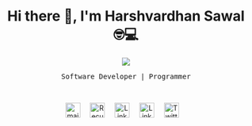 <h1 align='center'> Hi there 👋, I'm Harshvardhan Sawal  🤓💻 </h1>

<p align='center'>
  <a href="#"><img src="https://visitor-badge.laobi.icu/badge?page_id=PrinceCrypto.PrinceCrypto"></a>
</p>

<!--**PrinceCrypto/PrinceCrypto** is a ✨ _special_ ✨ repository because its `README.md` (this file) appears on your GitHub profile.

Here are some ideas to get you started:

- 🔭 I’m currently working on ...
- 🌱 I’m currently learning ...
- 👯 I’m looking to collaborate on ...
- 🤓 I’m looking for help with ...
- 💬 Ask me about ...
- 📫 How to reach me: ...
- 😄 Pronouns: ...
- ⚡ Fun fact: ...
-->
<p align='center'> <samp>Software Developer | Programmer</samp></p>
<br>

<p align="center">
 <a href="mailto:hv.sawal@gmail.com"><img src="https://github.com/PrinceCrypto/PrinceCrypto/blob/master/gmail.svg" width="30px" alt="mail"></a> &nbsp; &nbsp;
   <a href="https://github.com/PrinceCrypto"><img src="https://github.com/PrinceCrypto/PrinceCrypto/blob/master/github.svg" width="30px" alt="Recursion"></a> &nbsp; &nbsp;
  <a href="https://www.linkedin.com/in/harshvardhansawal/"><img src="https://github.com/PrinceCrypto/PrinceCrypto/blob/master/linkedin.svg" width="30px" alt="LinkedIn"></a> &nbsp; &nbsp;
 <a href="https://discord.com/users/PCrypto#8386"><img src="https://github.com/PrinceCrypto/PrinceCrypto/blob/master/discord.svg" width="30px" alt="LinkedIn"></a> &nbsp; &nbsp;
  <a href="https://twitter.com/hvsawal"><img src="https://github.com/PrinceCrypto/PrinceCrypto/blob/master/twitter.svg" width="30px" alt="Twitter"></a> &nbsp; &nbsp;
</p>
